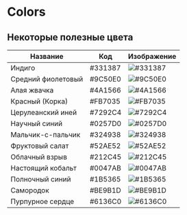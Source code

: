 # Colors

## Некоторые полезные цвета

| Название                         | Код         |  Изображение |
|----------------------------------|-------------|-------------------------------------------------------------------|
|  Индиго                          | #331387     | ![#331387](https://via.placeholder.com/35/331387/000000?text=+)             |
|  Средний фиолетовый              | #9C50E0     | ![#9C50E0](https://via.placeholder.com/35/9C50E0/000000?text=+)             |
|  Алая жвачка                     | #4A1566     | ![#4A1566](https://via.placeholder.com/35/A1566/000000?text=+)             |
|  Красный (Корка)                 | #FB7035     | ![#FB7035](https://via.placeholder.com/35/FB7035/000000?text=+)             |
|  Церулеанский иней               | #7292C4     | ![#7292C4](https://via.placeholder.com/35/7292C4/000000?text=+)             |
|  Научный синий                   | #0257D0     | ![#0257D0](https://via.placeholder.com/35/0257D0/000000?text=+)             |
|  Мальчик-с-пальчик               | #324938     | ![#324938](https://via.placeholder.com/35/324938/000000?text=+)             |
|  Фруктовый салат                 | #52AE52     | ![#52AE52](https://via.placeholder.com/35/52AE52/000000?text=+)             |
|  Облачный взрыв                  | #212C45     | ![#212C45](https://via.placeholder.com/35/212C45/000000?text=+)             |
|  Настоящий кобальт               | #0047AB     | ![#0047AB](https://via.placeholder.com/35/0047AB/000000?text=+)             |
|  Полночный синий                 | #1B5365     | ![#1B5365](https://via.placeholder.com/35/1B5365/000000?text=+)             |
|  Самородок                       | #BE9B1D     | ![#BE9B1D](https://via.placeholder.com/35/BE9B1D/000000?text=+)             |
|  Пурпурное сердце                | #6136C0     | ![#6136C0](https://via.placeholder.com/35/6136C0/000000?text=+)             |
